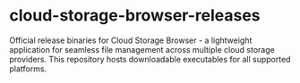 # cloud-storage-browser-releases
Official release binaries for Cloud Storage Browser - a lightweight application for seamless file management across multiple cloud storage providers. This repository hosts downloadable executables for all supported platforms. 
